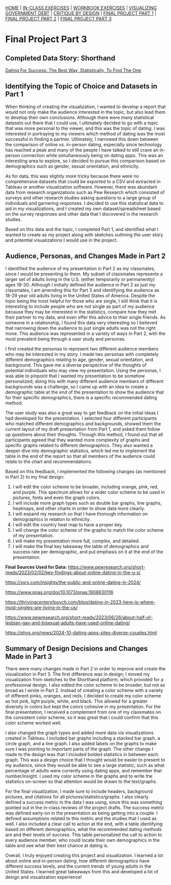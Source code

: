 [HOME](https://aneshas01.github.io/Anesha-Santhanam-Portfolio/) | [IN-CLASS EXERCISES](In-Class-Exercises) | [WORKBOOK EXERCISES](Workbook-Exercises) | [VISUALIZING GOVERNMENT DEBT](Visualizing-Government-Debt) | [CRITIQUE BY DESIGN](Critique-By-Design) | [FINAL PROJECT PART 1](Final-Project-Part1) | [FINAL PROJECT PART 2](Final-Project-Part2) | [FINAL PROJECT PART 3](Final-Project-Part3) 

# Final Project Part 3

## Completed Data Story: Shorthand

[Dating For Success: The Best Way, Statistically, To Find The One](https://carnegiemellon.shorthandstories.com/dating-for-success/index.html)

## Identifying the Topic of Choice and Datasets in Part 1

When thinking of creating the visualization, I wanted to develop a report that would not only make the audience interested in the topic, but also lead them to develop their own conclusions. Although there were many statistical datasets out there that I could use, I ultimately decided to go with a topic that was more personal to the viewer, and this was the topic of dating. I was interested in portraying to my viewers which method of dating was the most successful in finding a partner. Ultimately, I narrowed this down between the comparison of online vs. in-person dating, especially since technology has reached a peak and many of the people I have talked to still crave an in-person connection while simultaneously being on dating apps. This was an interesting area to explore, so I decided to pursue this comparison based on demographics such as gender, sexual orientation, and ethnicity. 

As for data, this was slightly more tricky because there were no comprehensive datasets that could be exported to a CSV and extracted in Tableau or another visualization software. However, there was abundant data from research organizations such as Pew Research which consisted of surveys and other research studies asking questions to a large group of individuals and garnering responses. I decided to use this statistical data to aid in my visualizations, and I created my own dataset/spreadsheet based on the survey responses and other data that I discovered in the research studies. 

Based on this data and the topic, I completed Part 1, and identified what I wanted to create as my project along with sketches outlining the user story and potential visualizations I would use in the project. 

## Audience, Personas, and Changes Made in Part 2 

I identified the audience of my presentation in Part 2 as my classmates, since I would be presenting to them. My subset of classmates represents a larger set of adults living in the U.S. (either temporarily or permanently) ages 18-30. Although I initially defined the audience in Part 2 as just my classmates, I am amending this for Part 3 and identifying the audience as 18-29 year old adults living in the United States of America. Despite the topic being the most helpful for those who are single, I still think that it is interesting to include people who are not single as part of my audience because they may be interested in the statistics, compare how they met their partner to my data, and even offer this advice to their single friends. As someone in a relationship, I found this data very interesting so I believed that narrowing down the audience to just single adults was not the right move. This audience was represented in a variety of ways in Part 2, with the most prevalent being through a user study and personas. 

I first created the personas to represent two different audience members who may be interested in my story. I made two personas with completely different demographics relating to age, gender, sexual orientation, and background. This gave me a diverse perspective of the thoughts of potential individuals who may view my presentation. Using the personas, I was able to pinpoint that I wanted my presentation to be somehow personalized; doing this with many different audience members of different backgrounds was a challenge, so I came up with an idea to create a demographic table at the end of the presentation to show the audience that for their specific demographics, there is a specific recommended dating method. 

The user study was also a great way to get feedback on the initial ideas I had developed for the presentation. I selected four different participants who matched different demographics and backgrounds, showed them the current layout of my draft presentation from Part 1, and asked them follow up questions about their thoughts. Through this method, I found out that all participants agreed that they wanted more complexity of graphs and specific graphs related to different demographics. They also wanted a deeper dive into demographic statistics, which led me to implement the table in the end of the report so that all members of the audience could relate to the chart and recommendations.

Based on this feedback, I implemented the following changes (as mentioned in Part 2) to my final design:
1. I will edit the color scheme to be broader, including orange, pink, red, and purple. This spectrum allows for a wider color scheme to be used in pictures, fonts and even the graph colors.
2. I will include more graph types such as double bar graphs, line graphs, heatmaps, and other charts in order to show data more clearly.
3. I will expand my research so that I have thorough information on demographics in relation to ethnicity.
4. I will edit the country heat map to have a proper key.
5. I will change the color scheme of the graphs to match the color scheme of my presentation.
6. I will make my presentation more full, complex, and detailed.
7. I will make the final key takeaway the table of demographics and success rate per demographic, and put emphasis on it at the end of the presentation.

**Final Sources Used for Data:**
https://www.pewresearch.org/short-reads/2023/02/02/key-findings-about-online-dating-in-the-u-s/

https://ssrs.com/insights/the-public-and-online-dating-in-2024/ 

https://www.pnas.org/doi/10.1073/pnas.1908630116

https://thrivingcenterofpsych.com/blog/dating-in-2023-here-is-where-most-singles-are-living-in-the-us/ 

https://www.pewresearch.org/short-reads/2023/06/26/about-half-of-lesbian-gay-and-bisexual-adults-have-used-online-dating/ 

https://phys.org/news/2024-10-dating-apps-sites-diverse-couples.html 

## Summary of Design Decisions and Changes Made in Part 3

There were many changes made in Part 2 in order to improve and create the visualization in Part 3. The first difference was in design; I moved my visualization from sketches to the Shorthand platform, which provided for a professional design. I also edited the color scheme to be broader, but not as broad as I wrote in Part 2. Instead of creating a color scheme with a variety of different pinks, oranges, and reds, I decided to create my color scheme as hot pink, light purple, white, and black. This allowed for a greater diversity in colors but kept the colors cohesive in my presentation. For the final presentation, I received a complement from one of my classmates on the consistent color scheme, so it was great that I could confirm that this color scheme worked well. 

I also changed the graph types and added more data via visualizations created in Tableau. I included bar graphs including a stacked bar graph, a circle graph, and a line graph. I also added labels on the graphs to make sure I was pointing to important parts of the graph. The other change I made to the design was that I included bolded statistics in between each graph. This was a design choice that I thought would be easier to present to my audience, since they would be able to see a large statistic, such as what percentage of adults were currently using dating apps, and remember that number/insight. I used my color scheme in the graphs and to write the statistics on-screen so that attention would be drawn to the text/graphs. 

For the final visualization, I made sure to include headers, background pictures, and citations for all pictures/statistics/graphs. I also clearly defined a success metric in the data I was using, since this was something pointed out in the in-class reviews of the project drafts. The success metric was defined early-on in the presentation as being getting into a couple. I defined assumptions related to this metric and the studies that I used as well. I also included a clear call to action at the end, with a table identifying based on different demographics, what the recommended dating methods are and their levels of success. This table personalized the call to action to every audience member, who could locate their own demographics in the table and see what their best chance at dating is. 

Overall, I truly enjoyed creating this project and visualization. I learned a lot about online and in-person dating, how different demographics have different success levels, and the current trends of young adults in the United States. I learned great takeaways from this and developed a lot of design and visualization experience! 


